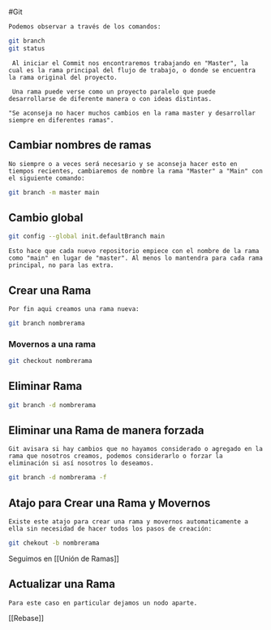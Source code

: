 #Git 

	Podemos observar a través de los comandos:

```bash
git branch
git status
```

	 Al iniciar el Commit nos encontraremos trabajando en "Master", la cual es la rama principal del flujo de trabajo, o donde se encuentra la rama original del proyecto. 

	 Una rama puede verse como un proyecto paralelo que puede desarrollarse de diferente manera o con ideas distintas.

	"Se aconseja no hacer muchos cambios en la rama master y desarrollar siempre en diferentes ramas".

## Cambiar nombres de ramas

	No siempre o a veces será necesario y se aconseja hacer esto en tiempos recientes, cambiaremos de nombre la rama "Master" a "Main" con el siguiente comando:

```bash
git branch -m master main
```

## Cambio global

```bash
git config --global init.defaultBranch main
```

	Esto hace que cada nuevo repositorio empiece con el nombre de la rama como "main" en lugar de "master". Al menos lo mantendra para cada rama principal, no para las extra.


## Crear una Rama

	Por fin aqui creamos una rama nueva:

```bash
git branch nombrerama
```

### Movernos a una rama

```bash
git checkout nombrerama
```

## Eliminar Rama

```bash
git branch -d nombrerama
```

## Eliminar una Rama de manera forzada

	Git avisara si hay cambios que no hayamos considerado o agregado en la rama que nosotros creamos, podemos considerarlo o forzar la eliminación si así nosotros lo deseamos.

```bash
git branch -d nombrerama -f
```

## Atajo para Crear una Rama y Movernos

	Existe este atajo para crear una rama y movernos automaticamente a ella sin necesidad de hacer todos los pasos de creación:

```bash
git chekout -b nombrerama
```

Seguimos en [[Unión de Ramas]]

## Actualizar una Rama

	Para este caso en particular dejamos un nodo aparte.

[[Rebase]]